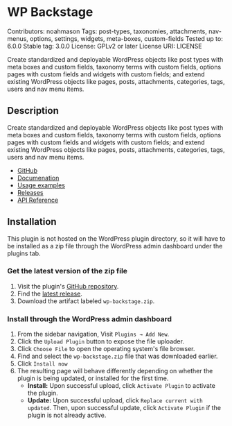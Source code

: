 # WP Backstage

Contributors: noahmason
Tags: post-types, taxonomies, attachments, nav-menus, options, settings, widgets, meta-boxes, custom-fields
Tested up to: 6.0.0
Stable tag: 3.0.0
License: GPLv2 or later
License URI: LICENSE
 
Create standardized and deployable WordPress objects like post types with meta boxes and custom fields, taxonomy terms with custom fields, options pages with custom fields and widgets with custom fields; and extend existing WordPress objects like pages, posts, attachments, categories, tags, users and nav menu items.

## Description

Create standardized and deployable WordPress objects like post types with meta boxes and custom fields, taxonomy terms with custom fields, options pages with custom fields and widgets with custom fields; and extend existing WordPress objects like pages, posts, attachments, categories, tags, users and nav menu items.

- [GitHub](https://github.com/dreamsicle-io/wp-backstage)
- [Documenation](https://github.com/dreamsicle-io/wp-backstage/wiki)
- [Usage examples](https://github.com/dreamsicle-io/wp-backstage/blob/master/examples/tests.php)
- [Releases](https://github.com/dreamsicle-io/wp-backstage/releases)
- [API Reference](https://wpbackstage.dreamsicle.io/reference)

## Installation

This plugin is not hosted on the WordPress plugin directory, so it will have to be installed as a zip file through the WordPress admin dashboard under the plugins tab.

### Get the latest version of the zip file

1. Visit the plugin's [GitHub repository](https://github.com/dreamsicle-io/wp-backstage).
2. Find the [latest release](https://github.com/dreamsicle-io/wp-backstage/releases).
3. Download the artifact labeled `wp-backstage.zip`.

### Install through the WordPress admin dashboard

1. From the sidebar navigation, Visit `Plugins → Add New`.
2. Click the `Upload Plugin` button to expose the file uploader.
3. Click `Choose File` to open the operating system's file browser.
4. Find and select the `wp-backstage.zip` file that was downloaded earlier.
5. Click `Install now`
6. The resulting page will behave differently depending on whether the plugin is being updated, or installed for the first time.
	- **Install:** Upon successful upload, click `Activate Plugin` to activate the plugin.
	- **Update:** Upon successful upload, click `Replace current with updated`. Then, upon successful update, click `Activate Plugin` if the plugin is not already active.
